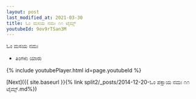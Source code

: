 ```yaml
---
layout: post
last_modified_at: 2021-03-30
title: ಓಂ ಮಸಯ ನಮಃ ೧೧ ಟೈಮ್ಸ್
youtubeId: 9ov9rTSan3M
---
```

 
 
 ಓಂ ಮಸಯ ನಮಃ  
 
 -  ತಿಂಗಳು ಯಾರು 
 
  
 
  
 
 
 
 
 
 


{% include youtubePlayer.html id=page.youtubeId %}
 
[Next]({{ site.baseurl }}{% link  split2/_posts/2014-12-20-ಓಂ ಪಕ್ಷಾಯ ನಮಃ ೧೧ ಟೈಮ್ಸ್.md%})
 
